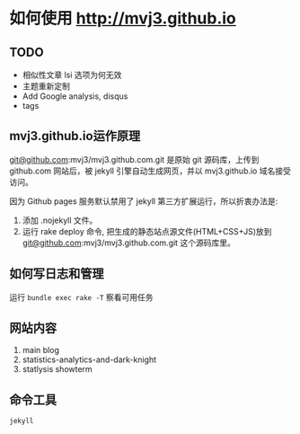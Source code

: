 如何使用 http://mvj3.github.io
==========================================

TODO
------------------------------------------
*    相似性文章 lsi 选项为何无效
*    主题重新定制
*    Add Google analysis, disqus
*    tags

mvj3.github.io运作原理
------------------------------------------
git@github.com:mvj3/mvj3.github.com.git 是原始 git 源码库，上传到 github.com 网站后，被 jekyll 引擎自动生成网页，并以 mvj3.github.io 域名接受访问。

因为 Github pages 服务默认禁用了 jekyll 第三方扩展运行，所以折衷办法是:
1. 添加 .nojekyll 文件。
2. 运行 rake deploy 命令, 把生成的静态站点源文件(HTML+CSS+JS)放到 git@github.com:mvj3/mvj3.github.com.git 这个源码库里。


如何写日志和管理
------------------------------------------
运行 `bundle exec rake -T` 察看可用任务


网站内容
------------------------------------------
1. main blog
2. statistics-analytics-and-dark-knight
3. statlysis showterm


命令工具
------------------------------------------
```bash
jekyll
```
